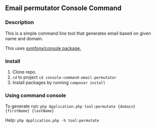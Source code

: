 ## Email permutator Console Command

### Description
This is a simple command line tool that generates email based on given name and domain.

This uses [symfony/console package.](https://packagist.org/packages/symfony/console)

### Install
1) Clone repo.
2) `cd` to project `cd console-command-email-permutator`
3) Install packages by running `composer install`


### Using command console
To generate run:
`php Application.php tool:permutate {domain} {firstName} {lastName}`

Help:
`php Application.php -h tool:permutate`
